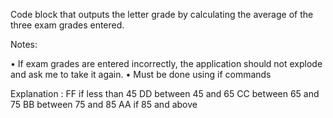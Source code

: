 Code block that outputs the letter grade by calculating the average of the three exam grades entered.


Notes:

• If exam grades are entered incorrectly, the application should not explode and ask me to take it again.
• Must be done using if commands


Explanation :
FF if less than 45
DD between 45 and 65
CC between 65 and 75
BB between 75 and 85
AA if 85 and above